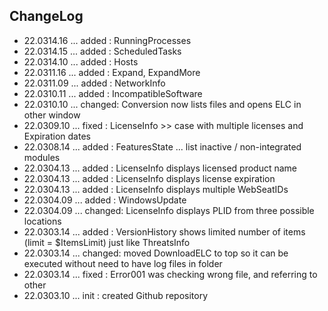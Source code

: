 ## ChangeLog

+ 22.0314.16 ... added  : RunningProcesses
+ 22.0314.15 ... added  : ScheduledTasks
+ 22.0314.10 ... added  : Hosts
+ 22.0311.16 ... added  : Expand, ExpandMore
+ 22.0311.09 ... added  : NetworkInfo
+ 22.0310.11 ... added  : IncompatibleSoftware
+ 22.0310.10 ... changed: Conversion now lists files and opens ELC in other window
+ 22.0309.10 ... fixed  : LicenseInfo >> case with multiple licenses and Expiration dates
+ 22.0308.14 ... added  : FeaturesState ... list inactive / non-integrated modules
+ 22.0304.13 ... added  : LicenseInfo displays licensed product name
+ 22.0304.13 ... added  : LicenseInfo displays license expiration
+ 22.0304.13 ... added  : LicenseInfo displays multiple WebSeatIDs
+ 22.0304.09 ... added  : WindowsUpdate
+ 22.0304.09 ... changed: LicenseInfo displays PLID from three possible locations
+ 22.0303.14 ... added  : VersionHistory shows limited number of items (limit = $ItemsLimit) just like ThreatsInfo
+ 22.0303.14 ... changed: moved DownloadELC to top so it can be executed without need to have log files in folder
+ 22.0303.14 ... fixed  : Error001 was checking wrong file, and referring to other
+ 22.0303.10 ... init   : created Github repository
